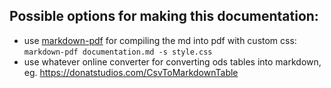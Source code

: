 Possible options for making this documentation:
-----------------------------------------------

* use [markdown-pdf](https://github.com/alanshaw/markdown-pdf/) for compiling the md into pdf with custom css: `markdown-pdf documentation.md -s style.css`
* use whatever online converter for converting ods tables into markdown, eg. https://donatstudios.com/CsvToMarkdownTable
